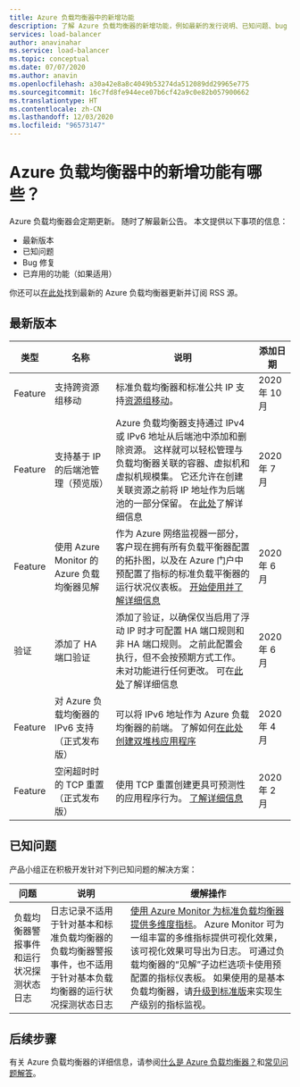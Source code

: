 ```yaml
---
title: Azure 负载均衡器中的新增功能
description: 了解 Azure 负载均衡器的新增功能，例如最新的发行说明、已知问题、bug 修复、已弃用的功能和即将发布的更改。
services: load-balancer
author: anavinahar
ms.service: load-balancer
ms.topic: conceptual
ms.date: 07/07/2020
ms.author: anavin
ms.openlocfilehash: a30a42e8a8c4049b53274da512089dd29965e775
ms.sourcegitcommit: 16c7fd8fe944ece07b6cf42a9c0e82b057900662
ms.translationtype: HT
ms.contentlocale: zh-CN
ms.lasthandoff: 12/03/2020
ms.locfileid: "96573147"
---
```

# <a name="whats-new-in-azure-load-balancer"></a>Azure 负载均衡器中的新增功能有哪些？

Azure 负载均衡器会定期更新。 随时了解最新公告。 本文提供以下事项的信息：

- 最新版本
- 已知问题
- Bug 修复
- 已弃用的功能（如果适用）

你还可以[在此处](https://azure.microsoft.com/updates/?category=networking&query=load%20balancer)找到最新的 Azure 负载均衡器更新并订阅 RSS 源。

## <a name="recent-releases"></a>最新版本

| 类型 |名称 |说明  |添加日期  |
| ------ |---------|---------|---------|
| Feature | 支持跨资源组移动 | 标准负载均衡器和标准公共 IP 支持[资源组移动](https://azure.microsoft.com/updates/standard-resource-group-move/)。 | 2020 年 10 月 |
| Feature | 支持基于 IP 的后端池管理（预览版） | Azure 负载均衡器支持通过 IPv4 或 IPv6 地址从后端池中添加和删除资源。 这样就可以轻松管理与负载均衡器关联的容器、虚拟机和虚拟机规模集。 它还允许在创建关联资源之前将 IP 地址作为后端池的一部分保留。 在[此处](backend-pool-management.md)了解详细信息|2020 年 7 月 |
| Feature| 使用 Azure Monitor 的 Azure 负载均衡器见解 | 作为 Azure 网络监视器一部分，客户现在拥有所有负载平衡器配置的拓扑图，以及在 Azure 门户中预配置了指标的标准负载平衡器的运行状况仪表板。 [开始使用并了解详细信息](https://azure.microsoft.com/blog/introducing-azure-load-balancer-insights-using-azure-monitor-for-networks/) | 2020 年 6 月 |
| 验证 | 添加了 HA 端口验证 | 添加了验证，以确保仅当启用了浮动 IP 时才可配置 HA 端口规则和非 HA 端口规则。 之前此配置会执行，但不会按预期方式工作。 未对功能进行任何更改。 可在[此处](load-balancer-ha-ports-overview.md#limitations)了解详细信息| 2020 年 6 月 |
| Feature| 对 Azure 负载均衡器的 IPv6 支持（正式发布版） | 可以将 IPv6 地址作为 Azure 负载均衡器的前端。 了解如何[在此处创建双堆栈应用程序](../virtual-network/virtual-network-ipv4-ipv6-dual-stack-standard-load-balancer-powershell.md) |2020 年 4 月|
| Feature| 空闲超时时的 TCP 重置（正式发布版）| 使用 TCP 重置创建更具可预测性的应用程序行为。 [了解详细信息](load-balancer-tcp-reset.md)| 2020 年 2 月 |

## <a name="known-issues"></a>已知问题

产品小组正在积极开发针对下列已知问题的解决方案：

|问题 |说明  |缓解操作  |
| ---------- |---------|---------|
| 负载均衡器警报事件和运行状况探测状态日志 | 日志记录不适用于针对基本和标准负载均衡器的负载均衡器警报事件，也不适用于针对基本负载均衡器的运行状况探测状态日志  | [使用 Azure Monitor 为标准负载均衡器提供多维度指标](load-balancer-standard-diagnostics.md)。 Azure Monitor 可为一组丰富的多维指标提供可视化效果，该可视化效果可导出为日志。 可通过负载均衡器的“见解”子边栏选项卡使用预配置的指标仪表板。 如果使用的是基本负载均衡器，请[升级到标准版](upgrade-basic-standard.md)来实现生产级别的指标监视。

  

## <a name="next-steps"></a>后续步骤

有关 Azure 负载均衡器的详细信息，请参阅[什么是 Azure 负载均衡器？](load-balancer-overview.md)和[常见问题解答](load-balancer-faqs.md)。
